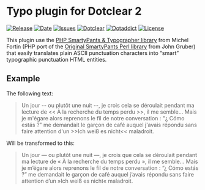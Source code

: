 # Typo plugin for Dotclear 2

[![Release](https://img.shields.io/github/v/release/franck-paul/typo)](https://github.com/franck-paul/typo/releases)
[![Date](https://img.shields.io/github/release-date/franck-paul/typo)](https://github.com/franck-paul/typo/releases)
[![Issues](https://img.shields.io/github/issues/franck-paul/typo)](https://github.com/franck-paul/typo/issues)
[![Dotclear](https://img.shields.io/badge/dotclear-v2.24-blue.svg)](https://fr.dotclear.org/download)
[![Dotaddict](https://img.shields.io/badge/dotaddict-official-green.svg)](https://plugins.dotaddict.org/dc2/details/typo)
[![License](https://img.shields.io/github/license/franck-paul/typo)](https://github.com/franck-paul/typo/blob/master/LICENSE)

This plugin use the [PHP SmartyPants & Typographer library](https://michelf.ca/projets/php-smartypants/) from Michel Fortin (PHP port of the [Original SmartyPants Perl library](https://daringfireball.net/projects/smartypants/) from John Gruber) that easily translates plain ASCII punctuation characters into “smart” typographic punctuation HTML entities.

## Example

The following text:

> Un jour \-- ou plutôt une nuit \--, je crois cela se déroulait pendant ma lecture de << À la recherche du temps perdu >>, il me semble\... Mais je m\'égare alors reprenons le fil de notre conversation : \"¿ Cómo estás ?\" me demandait le garçon de café auquel j\'avais répondu sans faire attention d\'un >>Ich weiß es nicht<< maladroit.

Will be transformed to this:

> Un jour — ou plutôt une nuit —, je crois que cela se déroulait pendant ma lecture de « À la recherche du temps perdu », il me semble… Mais je m’égare alors reprenons le fil de notre conversation : “¿ Cómo estás ?” me demandait le garçon de café auquel j’avais répondu sans faire attention d’un »Ich weiß es nicht« maladroit.

